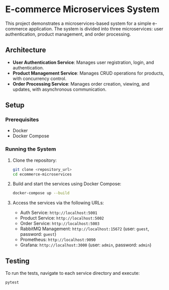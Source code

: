 # E-commerce Microservices System

This project demonstrates a microservices-based system for a simple e-commerce application. The system is divided into three microservices: user authentication, product management, and order processing.

## Architecture

- **User Authentication Service**: Manages user registration, login, and authentication.
- **Product Management Service**: Manages CRUD operations for products, with concurrency control.
- **Order Processing Service**: Manages order creation, viewing, and updates, with asynchronous communication.

## Setup

### Prerequisites

- Docker
- Docker Compose

### Running the System

1. Clone the repository:
    ```bash
    git clone <repository_url>
    cd ecommerce-microservices
    ```

2. Build and start the services using Docker Compose:
    ```bash
    docker-compose up --build
    ```

3. Access the services via the following URLs:
    - Auth Service: `http://localhost:5001`
    - Product Service: `http://localhost:5002`
    - Order Service: `http://localhost:5003`
    - RabbitMQ Management: `http://localhost:15672` (user: `guest`, password: `guest`)
    - Prometheus: `http://localhost:9090`
    - Grafana: `http://localhost:3000` (user: `admin`, password: `admin`)

## Testing

To run the tests, navigate to each service directory and execute:
```bash
pytest
